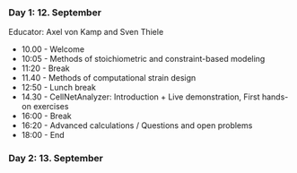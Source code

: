 ### Day 1: 12. September
Educator: Axel von Kamp and Sven Thiele

- 10.00 - Welcome
- 10:05 - Methods of stoichiometric and constraint-based modeling
- 11:20 - Break
- 11.40 - Methods of computational strain design
- 12:50 - Lunch break
- 14.30 - CellNetAnalyzer: Introduction + Live demonstration,
          First hands-on exercises
- 16:00 - Break
- 16:20 - Advanced calculations / Questions and open problems
- 18:00 - End

### Day 2: 13. September
